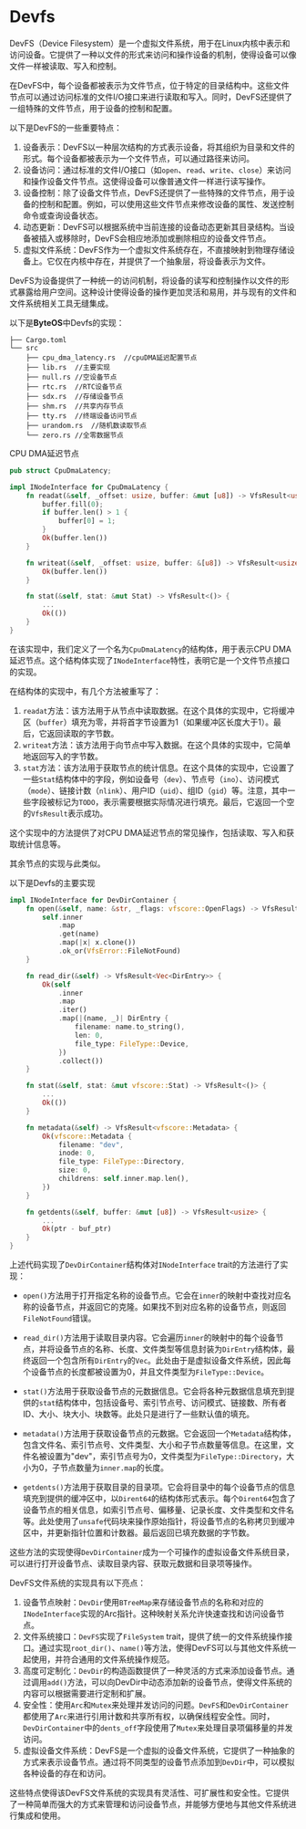 # Devfs

DevFS（Device Filesystem）是一个虚拟文件系统，用于在Linux内核中表示和访问设备。它提供了一种以文件的形式来访问和操作设备的机制，使得设备可以像文件一样被读取、写入和控制。

在DevFS中，每个设备都被表示为文件节点，位于特定的目录结构中。这些文件节点可以通过访问标准的文件I/O接口来进行读取和写入。同时，DevFS还提供了一组特殊的文件节点，用于设备的控制和配置。

以下是DevFS的一些重要特点：

1. 设备表示：DevFS以一种层次结构的方式表示设备，将其组织为目录和文件的形式。每个设备都被表示为一个文件节点，可以通过路径来访问。
2. 设备访问：通过标准的文件I/O接口（如`open`、`read`、`write`、`close`）来访问和操作设备文件节点。这使得设备可以像普通文件一样进行读写操作。
3. 设备控制：除了设备文件节点，DevFS还提供了一些特殊的文件节点，用于设备的控制和配置。例如，可以使用这些文件节点来修改设备的属性、发送控制命令或查询设备状态。
4. 动态更新：DevFS可以根据系统中当前连接的设备动态更新其目录结构。当设备被插入或移除时，DevFS会相应地添加或删除相应的设备文件节点。
5. 虚拟文件系统：DevFS作为一个虚拟文件系统存在，不直接映射到物理存储设备上。它仅在内核中存在，并提供了一个抽象层，将设备表示为文件。

DevFS为设备提供了一种统一的访问机制，将设备的读写和控制操作以文件的形式暴露给用户空间。这种设计使得设备的操作更加灵活和易用，并与现有的文件和文件系统相关工具无缝集成。

以下是**ByteOS**中Devfs的实现：

```
├── Cargo.toml
└── src
    ├── cpu_dma_latency.rs	//cpuDMA延迟配置节点
    ├── lib.rs	//主要实现
    ├── null.rs	//空设备节点
    ├── rtc.rs	//RTC设备节点
    ├── sdx.rs	//存储设备节点
    ├── shm.rs	//共享内存节点
    ├── tty.rs	//终端设备访问节点
    ├── urandom.rs	//随机数读取节点
    └── zero.rs	//全零数据节点
```

CPU DMA延迟节点

```rust
pub struct CpuDmaLatency;

impl INodeInterface for CpuDmaLatency {
    fn readat(&self, _offset: usize, buffer: &mut [u8]) -> VfsResult<usize> {
        buffer.fill(0);
        if buffer.len() > 1 {
            buffer[0] = 1;
        }
        Ok(buffer.len())
    }

    fn writeat(&self, _offset: usize, buffer: &[u8]) -> VfsResult<usize> {
        Ok(buffer.len())
    }

    fn stat(&self, stat: &mut Stat) -> VfsResult<()> {
        ...
        Ok(())
    }
}
```

在该实现中，我们定义了一个名为`CpuDmaLatency`的结构体，用于表示CPU DMA延迟节点。这个结构体实现了`INodeInterface`特性，表明它是一个文件节点接口的实现。

在结构体的实现中，有几个方法被重写了：

1. `readat`方法：该方法用于从节点中读取数据。在这个具体的实现中，它将缓冲区（`buffer`）填充为零，并将首字节设置为1（如果缓冲区长度大于1）。最后，它返回读取的字节数。
2. `writeat`方法：该方法用于向节点中写入数据。在这个具体的实现中，它简单地返回写入的字节数。
3. `stat`方法：该方法用于获取节点的统计信息。在这个具体的实现中，它设置了一些`Stat`结构体中的字段，例如设备号（`dev`）、节点号（`ino`）、访问模式（`mode`）、链接计数（`nlink`）、用户ID（`uid`）、组ID（`gid`）等。注意，其中一些字段被标记为`TODO`，表示需要根据实际情况进行填充。最后，它返回一个空的`VfsResult`表示成功。

这个实现中的方法提供了对CPU DMA延迟节点的常见操作，包括读取、写入和获取统计信息等。

其余节点的实现与此类似。

以下是Devfs的主要实现

```rust
impl INodeInterface for DevDirContainer {
    fn open(&self, name: &str, _flags: vfscore::OpenFlags) -> VfsResult<Arc<dyn INodeInterface>> {
        self.inner
            .map
            .get(name)
            .map(|x| x.clone())
            .ok_or(VfsError::FileNotFound)
    }

    fn read_dir(&self) -> VfsResult<Vec<DirEntry>> {
        Ok(self
            .inner
            .map
            .iter()
            .map(|(name, _)| DirEntry {
                filename: name.to_string(),
                len: 0,
                file_type: FileType::Device,
            })
            .collect())
    }

    fn stat(&self, stat: &mut vfscore::Stat) -> VfsResult<()> {
        ...
        Ok(())
    }

    fn metadata(&self) -> VfsResult<vfscore::Metadata> {
        Ok(vfscore::Metadata {
            filename: "dev",
            inode: 0,
            file_type: FileType::Directory,
            size: 0,
            childrens: self.inner.map.len(),
        })
    }

    fn getdents(&self, buffer: &mut [u8]) -> VfsResult<usize> {
        ...
        Ok(ptr - buf_ptr)
    }
}
```

上述代码实现了`DevDirContainer`结构体对`INodeInterface` trait的方法进行了实现：

- `open()`方法用于打开指定名称的设备节点。它会在`inner`的映射中查找对应名称的设备节点，并返回它的克隆。如果找不到对应名称的设备节点，则返回`FileNotFound`错误。

- `read_dir()`方法用于读取目录内容。它会遍历`inner`的映射中的每个设备节点，并将设备节点的名称、长度、文件类型等信息封装为`DirEntry`结构体，最终返回一个包含所有`DirEntry`的`Vec`。此处由于是虚拟设备文件系统，因此每个设备节点的长度都被设置为0，并且文件类型为`FileType::Device`。

- `stat()`方法用于获取设备节点的元数据信息。它会将各种元数据信息填充到提供的`stat`结构体中，包括设备号、索引节点号、访问模式、链接数、所有者ID、大小、块大小、块数等。此处只是进行了一些默认值的填充。

- `metadata()`方法用于获取设备节点的元数据。它会返回一个`Metadata`结构体，包含文件名、索引节点号、文件类型、大小和子节点数量等信息。在这里，文件名被设置为"dev"，索引节点号为0，文件类型为`FileType::Directory`，大小为0，子节点数量为`inner.map`的长度。

- `getdents()`方法用于获取目录的目录项。它会将目录中的每个设备节点的信息填充到提供的缓冲区中，以`Dirent64`的结构体形式表示。每个`Dirent64`包含了设备节点的相关信息，如索引节点号、偏移量、记录长度、文件类型和文件名等。此处使用了`unsafe`代码块来操作原始指针，将设备节点的名称拷贝到缓冲区中，并更新指针位置和计数器。最后返回已填充数据的字节数。

这些方法的实现使得`DevDirContainer`成为一个可操作的虚拟设备文件系统目录，可以进行打开设备节点、读取目录内容、获取元数据和目录项等操作。

DevFS文件系统的实现具有以下亮点：

1. 设备节点映射：`DevDir`使用`BTreeMap`来存储设备节点的名称和对应的`INodeInterface`实现的Arc指针。这种映射关系允许快速查找和访问设备节点。
2. 文件系统接口：`DevFS`实现了`FileSystem` trait，提供了统一的文件系统操作接口。通过实现`root_dir()`、`name()`等方法，使得DevFS可以与其他文件系统一起使用，并符合通用的文件系统操作规范。
3. 高度可定制化：`DevDir`的构造函数提供了一种灵活的方式来添加设备节点。通过调用`add()`方法，可以向DevDir中动态添加新的设备节点，使得文件系统的内容可以根据需要进行定制和扩展。
4. 安全性：使用`Arc`和`Mutex`来处理并发访问的问题。`DevFS`和`DevDirContainer`都使用了`Arc`来进行引用计数和共享所有权，以确保线程安全性。同时，`DevDirContainer`中的`dents_off`字段使用了`Mutex`来处理目录项偏移量的并发访问。
5. 虚拟设备文件系统：DevFS是一个虚拟的设备文件系统，它提供了一种抽象的方式来表示设备节点。通过将不同类型的设备节点添加到`DevDir`中，可以模拟各种设备的存在和访问。

这些特点使得该DevFS文件系统的实现具有灵活性、可扩展性和安全性。它提供了一种简单而强大的方式来管理和访问设备节点，并能够方便地与其他文件系统进行集成和使用。